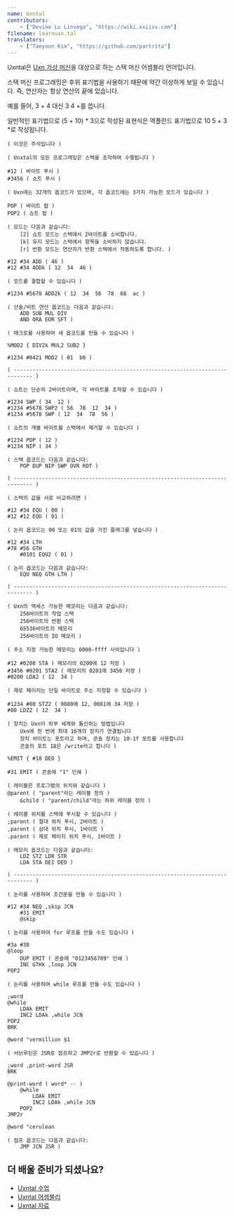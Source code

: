 ```yaml
---
name: Uxntal
contributors:
    - ["Devine Lu Linvega", "https://wiki.xxiivv.com"]
filename: learnuxn.tal
translators:
    - ["Taeyoon Kim", "https://github.com/partrita"]
---
```


Uxntal은 [Uxn 가상 머신](https://wiki.xxiivv.com/site/uxn.html)을 대상으로 하는 스택 머신 어셈블리 언어입니다.

스택 머신 프로그래밍은 후위 표기법을 사용하기 때문에 약간 이상하게 보일 수 있습니다. 즉, 연산자는 항상 연산의 끝에 있습니다.

예를 들어, 3 + 4 대신 3 4 +를 씁니다.

일반적인 표기법으로 (5 + 10) * 3으로 작성된 표현식은 역폴란드 표기법으로 10 5 + 3 *로 작성됩니다.

```forth
( 이것은 주석입니다 )

( Unxtal의 모든 프로그래밍은 스택을 조작하여 수행됩니다 )

#12 ( 바이트 푸시 )
#3456 ( 쇼트 푸시 )

( Uxn에는 32개의 옵코드가 있으며, 각 옵코드에는 3가지 가능한 모드가 있습니다 )

POP ( 바이트 팝 )
POP2 ( 쇼트 팝 )

( 모드는 다음과 같습니다:
	[2] 쇼트 모드는 스택에서 2바이트를 소비합니다.
	[k] 유지 모드는 스택에서 항목을 소비하지 않습니다.
	[r] 반환 모드는 연산자가 반환 스택에서 작동하도록 합니다. )

#12 #34 ADD ( 46 )
#12 #34 ADDk ( 12  34  46 )

( 모드를 결합할 수 있습니다 )

#1234 #5678 ADD2k ( 12  34  56  78  68  ac )

( 산술/비트 연산 옵코드는 다음과 같습니다:
	ADD SUB MUL DIV
	AND ORA EOR SFT )

( 매크로를 사용하여 새 옵코드를 만들 수 있습니다 )

%MOD2 { DIV2k MUL2 SUB2 }

#1234 #0421 MOD2 ( 01  b0 )

( ---------------------------------------------------------------------------- )

( 쇼트는 단순히 2바이트이며, 각 바이트를 조작할 수 있습니다 )

#1234 SWP ( 34  12 )
#1234 #5678 SWP2 ( 56  78  12  34 )
#1234 #5678 SWP ( 12  34  78  56 )

( 쇼트의 개별 바이트를 스택에서 제거할 수 있습니다 )

#1234 POP ( 12 )
#1234 NIP ( 34 )

( 스택 옵코드는 다음과 같습니다:
	POP DUP NIP SWP OVR ROT )

( ---------------------------------------------------------------------------- )

( 스택의 값을 서로 비교하려면 )

#12 #34 EQU ( 00 )
#12 #12 EQU ( 01 )

( 논리 옵코드는 00 또는 01의 값을 가진 플래그를 넣습니다 )

#12 #34 LTH
#78 #56 GTH
	#0101 EQU2 ( 01 )

( 논리 옵코드는 다음과 같습니다:
	EQU NEQ GTH LTH )

( ---------------------------------------------------------------------------- )

( Uxn의 액세스 가능한 메모리는 다음과 같습니다:
	256바이트의 작업 스택
	256바이트의 반환 스택
	65536바이트의 메모리
	256바이트의 IO 메모리 )

( 주소 지정 가능한 메모리는 0000-ffff 사이입니다 )

#12 #0200 STA ( 메모리의 0200에 12 저장 )
#3456 #0201 STA2 ( 메모리의 0201에 3456 저장 )
#0200 LDA2 ( 12  34 )

( 제로 페이지는 단일 바이트로 주소 지정할 수 있습니다 )

#1234 #80 STZ2 ( 0080에 12, 0081에 34 저장 )
#80 LDZ2 ( 12  34 )

( 장치는 Uxn이 외부 세계와 통신하는 방법입니다
	Uxn에 한 번에 최대 16개의 장치가 연결됩니다
	장치 바이트는 포트라고 하며, 콘솔 장치는 10-1f 포트를 사용합니다
	콘솔의 포트 18은 /write라고 합니다 )

%EMIT { #18 DEO }

#31 EMIT ( 콘솔에 "1" 인쇄 )

( 레이블은 프로그램의 위치와 같습니다 )
@parent ( "parent"라는 레이블 정의 )
	&child ( "parent/child"라는 하위 레이블 정의 )

( 레이블 위치를 스택에 푸시할 수 있습니다 )
;parent ( 절대 위치 푸시, 2바이트 )
,parent ( 상대 위치 푸시, 1바이트 )
.parent ( 제로 페이지 위치 푸시, 1바이트 )

( 메모리 옵코드는 다음과 같습니다:
	LDZ STZ LDR STR
	LDA STA DEI DEO )

( ---------------------------------------------------------------------------- )

( 논리를 사용하여 조건문을 만들 수 있습니다 )

#12 #34 NEQ ,skip JCN
	#31 EMIT
	@skip

( 논리를 사용하여 for 루프를 만들 수도 있습니다 )

#3a #30
@loop
	DUP EMIT ( 콘솔에 "0123456789" 인쇄 )
	INC GTHk ,loop JCN
POP2

( 논리를 사용하여 while 루프를 만들 수도 있습니다 )

;word
@while
	LDAk EMIT
	INC2 LDAk ,while JCN
POP2
BRK

@word "vermillion $1

( 서브루틴은 JSR로 점프하고 JMP2r로 반환할 수 있습니다 )

;word ,print-word JSR
BRK

@print-word ( word* -- )
	@while
		LDAk EMIT
		INC2 LDAk ,while JCN
	POP2
JMP2r

@word "cerulean

( 점프 옵코드는 다음과 같습니다:
	JMP JCN JSR )
```

## 더 배울 준비가 되셨나요?

* [Uxntal 수업](https://compudanzas.net/uxn_tutorial.html)
* [Uxntal 어셈블리](https://wiki.xxiivv.com/site/uxntal.html)
* [Uxntal 자료](https://github.com/hundredrabbits/awesome-uxn)
